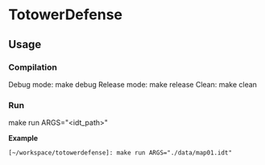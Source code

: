 # TotowerDefense

## Usage

### Compilation
Debug mode: make debug
Release mode: make release
Clean: make clean

### Run
make run ARGS="<idt_path>"

**Example**

`[~/workspace/totowerdefense]: make run ARGS="./data/map01.idt"`